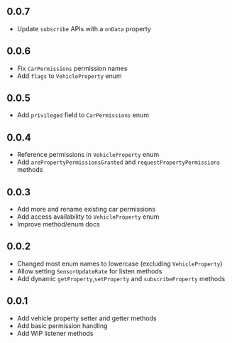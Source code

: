 ## 0.0.7

* Update `subscribe` APIs with a `onData` property

## 0.0.6

* Fix `CarPermissions` permission names
* Add `flags` to `VehicleProperty` enum

## 0.0.5

* Add `privileged` field to `CarPermissions` enum

## 0.0.4

* Reference permissions in `VehicleProperty` enum
* Add `arePropertyPermissionsGranted` and `requestPropertyPermissions` methods

## 0.0.3

* Add more and rename existing car permissions
* Add access availability to `VehicleProperty` enum
* Improve method/enum docs

## 0.0.2

* Changed most enum names to lowercase (excluding `VehicleProperty`)
* Allow setting `SensorUpdateRate` for listen methods
* Add dynamic `getProperty`,`setProperty` and `subscribeProperty` methods

## 0.0.1

* Add vehicle property setter and getter methods
* Add basic permission handling
* Add WIP listener methods
